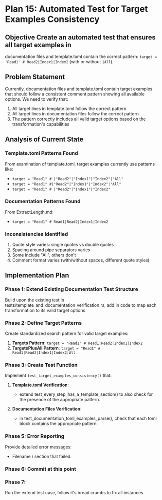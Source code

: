 # Plan 15: Automated Test for Target Examples Consistency

## Objective Create an automated test that ensures all target examples in
documentation files and template.toml contain the correct pattern: `target =
'Read1' # Read2|Index1|Index2` (with or without `|All`).

## Problem Statement
Currently, documentation files and template.toml contain target examples that should follow a consistent comment pattern showing all available options. We need to verify that:
1. All target lines in template.toml follow the correct pattern
2. All target lines in documentation files follow the correct pattern
3. The pattern correctly includes all valid target options based on the transformation's capabilities

## Analysis of Current State

### Template.toml Patterns Found
From examination of template.toml, target examples currently use patterns like:
- `target = "Read1" # |"Read2"|"Index1"|"Index2"|"All"`
- `target = "Read1" #|"Read2"|"Index1"|"Index2"|"All"`
- `target = "Read1" # |"Read2"|"Index1"|"Index2"`

### Documentation Patterns Found
From ExtractLength.md:
- `target = "Read1" # Read1|Read2|Index1|Index2`

### Inconsistencies Identified
1. Quote style varies: single quotes vs double quotes
2. Spacing around pipe separators varies
3. Some include "All", others don't
4. Comment format varies (with/without spaces, different quote styles)

## Implementation Plan

### Phase 1: Extend Existing Documentation Test Structure
Build upon the existing test in tests/template_and_documentation_verification.rs,
add in code to map each transformation to its valid target options.

### Phase 2: Define Target Patterns
Create standardized search pattern for valid target examples:

1. **Targets Pattern**: `target = "Read1" # Read1|Read2|Index1|Index2`
1. **TargetsPlusAll Pattern**: `target = "Read1" # Read1|Read2|Index1|Index2|All`

### Phase 3: Create Test Function
Implement `test_target_examples_consistency()` that:

1. **Template.toml Verification**:
   - extend test_every_step_has_a_template_section() to also check for the presence of the appropriate pattern.

2. **Documentation Files Verification**:
   - in test_documentation_toml_examples_parse(),  check that each toml block contains the appropriate pattern.

### Phase 5: Error Reporting
Provide detailed error messages:
- Filename / section that failed.

### Phase 6: Commit at this point

### Phase 7: 
Run the extend test case, follow it's bread crumbs to fix all instances.
